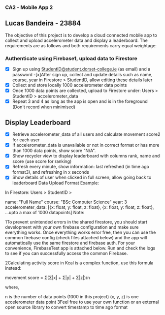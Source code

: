 ### CA2 - Mobile App 2 ###
## Lucas Bandeira - 23884 ##

The objective of this project is to develop a cloud connected mobile app to collect and upload accelerometer data and display a leaderboard. The requirements are as follows and both requirements carry equal weightage:

 ### Authenticate using Firebase1, upload data to Firestore ###

-[x] Sign up using StudentID@student.dorset-college.ie (as email) and a password
-[x]After sign up, collect and update details such as name, course, year in Firestore > StudentID, allow editing these details later
-[x] Collect and store locally 1000 accelerometer data points
-[x] Once 1000 data points are collected, upload to Firestore under: Users > StudentID > accelerometer_data
-[x] Repeat 3 and 4 as long as the app is open and is in the foreground (Don't record when minimised)
## Display Leaderboard ##
-[x] Retrieve accelerometer_data of all users and calculate movement score2 for each user
-[x] If accelerometer_data is unavailable or not in correct format or has more than 1000 data points, show score "N/A".
-[x] Show recycler view to display leaderboard with columns rank, name and score (use score for ranking)
-[x] Refresh every minute, show information: last refreshed (in time ago format3), and refreshing in x seconds
-[x] Show details of user when clicked in full screen, allow going back to leaderboard
Data Upload Format Example:

In Firestore: Users > StudentID >

name: "Full Name"
course: "BSc Computer Science"
year: 3
accelerometer_data: [{x: float, y: float, z: float}, {x: float, y: float, z: float}, ...upto a max of 1000 datapoints]
Note:

1To prevent unintended errors in the shared firestore, you should start development with your own firebase configuration and make sure everything works. Once everything works error free, then you can use the common firebase config (check files attached below) and the app will automatically use the same firestore and firebase auth. For your convenience, FirebaseTest app is attached below. Run and check the logs to see if you can successfully access the common Firebase.

2Calculating activity score in Kcal is a complex function, use this formula instead:

movement score = Σ(Σ|x| + Σ|y| + Σ|z|)/n

where,

 n is the number of data points (1000 in this project)
(x, y, z) is one accelerometer data point
3Feel free to use your own function or an external open source library to convert timestamp to time ago format